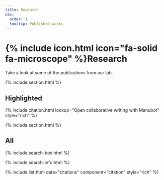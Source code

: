 ```yaml
---
title: Research
nav:
  order: 1
  tooltip: Published works
---
```


# {% include icon.html icon="fa-solid fa-microscope" %}Research

Take a look at some of the publications from our lab. 

{% include section.html %}

## Highlighted

{% include citation.html lookup="Open collaborative writing with Manubot" style="rich" %}

{% include section.html %}

## All

{% include search-box.html %}

{% include search-info.html %}

{% include list.html data="citations" component="citation" style="rich" %}
